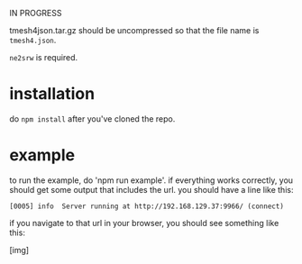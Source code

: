 IN PROGRESS


tmesh4json.tar.gz should be uncompressed so that the file name is `tmesh4.json`.

`ne2srw` is required.

# installation

do `npm install` after you've cloned the repo.

# example

to run the example, do 'npm run example'. if everything works correctly, you
should get some output that includes the url. you should have a line like this:

`[0005] info  Server running at http://192.168.129.37:9966/ (connect)`

if you navigate to that url in your browser, you should see something like this:

[img]
